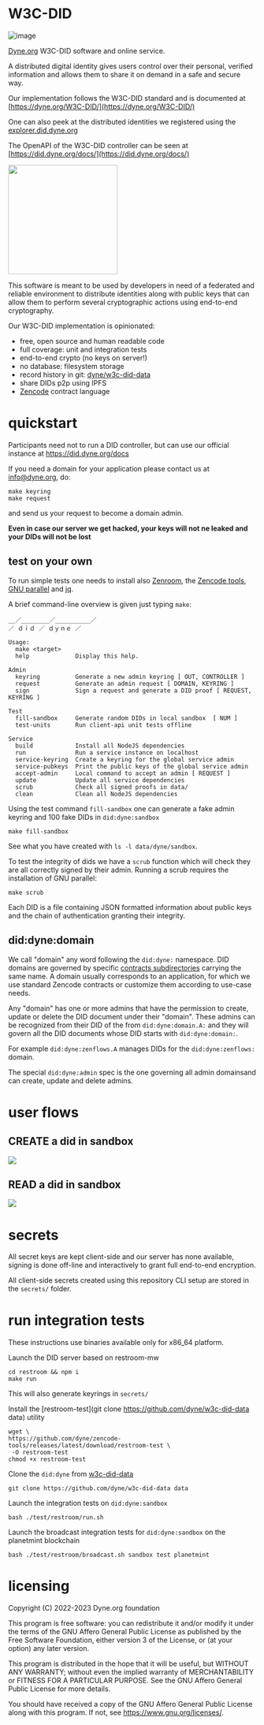 # W3C-DID

![image](https://user-images.githubusercontent.com/148059/226372912-a1934fcd-42d9-4d8c-9bb2-0197f81a1958.png)

[Dyne.org](http://dyne.org/) W3C-DID software and online service.

A distributed digital identity gives users control over their personal, verified information and allows them to share it on demand in a safe and secure way.

Our implementation follows the W3C-DID standard and is documented at [https://dyne.org/W3C-DID/](https://dyne.org/W3C-DID/)

One can also peek at the distributed identities we registered using the [explorer.did.dyne.org](https://explorer.did.dyne.org)

The OpenAPI of the W3C-DID controller can be seen at [https://did.dyne.org/docs/](https://did.dyne.org/docs/)

<a href="https://dyne.org">
   <img src="https://files.dyne.org/software_by_dyne.png" width="222">
</a>

This software is meant to be used by developers in need of a federated and reliable environment to distribute identities along with public keys that can allow them to perform several cryptographic actions using end-to-end cryptography.

Our W3C-DID implementation is opinionated:
- free, open source and human readable code
- full coverage: unit and integration tests
- end-to-end crypto (no keys on server!)
- no database: filesystem storage
- record history in git: [dyne/w3c-did-data](https://github.com/dyne/w3c-did-data)
- share DIDs p2p using IPFS
- [Zencode](https://dev.zenroom.org) contract language

# quickstart

Participants need not to run a DID controller, but can use our official instance at https://did.dyne.org/docs

If you need a domain for your application please contact us at [info@dyne.org](mailto:info@dyne.org), do:
```
make keyring
make request
```
and send us your request to become a domain admin.

**Even in case our server we get hacked, your keys will not ne leaked and your DIDs will not be lost**

## test on your own

To run simple tests one needs to install also [Zenroom](https://zenroom.org), the [Zencode tools](https://github.com/dyne/zencode-tools), [GNU parallel](https://www.gnu.org/parallel) and [jq](https://stedolan.github.io/jq/).

A brief command-line overview is given just typing `make`:
```
__／________／__________／
／ ｄｉｄ ／ ｄｙｎｅ ／

Usage:
  make <target>
  help             Display this help.

Admin
  keyring          Generate a new admin keyring [ OUT, CONTROLLER ]
  request          Generate an admin request [ DOMAIN, KEYRING ]
  sign             Sign a request and generate a DID proof [ REQUEST, KEYRING ]

Test
  fill-sandbox     Generate random DIDs in local sandbox  [ NUM ]
  test-units       Run client-api unit tests offline

Service
  build            Install all NodeJS dependencies
  run              Run a service instance on localhost
  service-keyring  Create a keyring for the global service admin
  service-pubkeys  Print the public keys of the global service admin
  accept-admin     Local command to accept an admin [ REQUEST ]
  update           Update all service dependencies
  scrub            Check all signed proofs in data/
  clean            Clean all NodeJS dependencies
```

Using the test command `fill-sandbox` one can generate a fake admin keyring and 100 fake DIDs in `did:dyne:sandbox`
```
make fill-sandbox
```

See what you have created with `ls -l data/dyne/sandbox`.

To test the integrity of dids we have a `scrub` function which will check they are all correctly signed by their admin. Running a scrub requires the installation of GNU parallel:
```
make scrub
```

Each DID is a file containing JSON formatted information about public keys and the chain of authentication granting their integrity.

## did:dyne:domain

We call "domain" any word following the `did:dyne:` namespace. DID domains are governed by specific [contracts subdirectories](/api/v1) carrying the same name. A domain usually corresponds to an application, for which we use standard Zencode contracts or customize them according to use-case needs.

Any "domain" has one or more admins that have the permission to create, update or delete the DID document under their "domain". These admins can be recognized from their DID of the from `did:dyne:domain.A:` and they will govern all the DID documents whose DID starts with `did:dyne:domain:`.

For example `did:dyne:zenflows.A` manages DIDs for the `did:dyne:zenflows:` domain.

The special `did:dyne:admin` spec is the one governing all admin domainsand can create, update and delete admins.

# user flows

## CREATE a did in sandbox
[![](https://mermaid.ink/img/pako:eNp1UdtqwzAM_RXhh12gXdirHwpm-YOwPQWGYqudaSJnvpSF0n-fsoR2MGaDsX2OjnSks7LBkdIq0WchtlR7PEQcWgZZaHOIYAATmN5bWn5HjNlbPyJnaGasDgN6BuMGOf9y6h_OxPQU4uE-gfMOEsXTVXBNVnLgMnQUl3e93e52jV7V3w14R5x9nmCM4eSTD0wOuukqvYQZiTIaXiJhJkA40hQ9_wPG2XXK8PBSvVb1440keU06wl7sJ39gzCWuxTYL-oa9d7PIHTRCWPoj5lbFG7fWcHquErLrwlc1lk4KSlu0lkZh_d5qowaKYtbJPM6zQqvyBw3UKi1XR3ssfW5Vyxehzu1qJrZK51hoo8o4l7OOT-k99oku39S2nLs?type=png)](https://mermaid.live/edit#pako:eNp1UdtqwzAM_RXhh12gXdirHwpm-YOwPQWGYqudaSJnvpSF0n-fsoR2MGaDsX2OjnSks7LBkdIq0WchtlR7PEQcWgZZaHOIYAATmN5bWn5HjNlbPyJnaGasDgN6BuMGOf9y6h_OxPQU4uE-gfMOEsXTVXBNVnLgMnQUl3e93e52jV7V3w14R5x9nmCM4eSTD0wOuukqvYQZiTIaXiJhJkA40hQ9_wPG2XXK8PBSvVb1440keU06wl7sJ39gzCWuxTYL-oa9d7PIHTRCWPoj5lbFG7fWcHquErLrwlc1lk4KSlu0lkZh_d5qowaKYtbJPM6zQqvyBw3UKi1XR3ssfW5Vyxehzu1qJrZK51hoo8o4l7OOT-k99oku39S2nLs)

## READ a did in sandbox

[![](https://mermaid.ink/img/pako:eNplUMlqAzEM_RUhCrmkmbsPgQGH0nN69EW1lcQwlqe2HAgh_15PkxZKJBBanp6WK_ocGA1W_mosnm2kY6HkBLqQ11xgBKowTtHzPTtT0ejjTKKwX2o2J4oCY0jdPmPsD-YivMnluKoQYoDK5fxH-BjWNEtLn1zu8fi63VoDb7sPOKnO1QxD79yEB9ES1OHl3Tr5r7jGxKVvFPpZ14XLoZ44sUPT3cAHapM6dHLr0GXq_iIejZbGa2xzIP39ApoDTZVv3-NEYfk?type=png)](https://mermaid.live/edit#pako:eNplUMlqAzEM_RUhCrmkmbsPgQGH0nN69EW1lcQwlqe2HAgh_15PkxZKJBBanp6WK_ocGA1W_mosnm2kY6HkBLqQ11xgBKowTtHzPTtT0ejjTKKwX2o2J4oCY0jdPmPsD-YivMnluKoQYoDK5fxH-BjWNEtLn1zu8fi63VoDb7sPOKnO1QxD79yEB9ES1OHl3Tr5r7jGxKVvFPpZ14XLoZ44sUPT3cAHapM6dHLr0GXq_iIejZbGa2xzIP39ApoDTZVv3-NEYfk)


# secrets

All secret keys are kept client-side and our server has none available, signing is done off-line and interactively to grant full end-to-end encryption.

All client-side secrets created using this repository CLI setup are stored in the `secrets/` folder.

# run integration tests

These instructions use binaries available only for x86_64 platform.

Launch the DID server based on restroom-mw
```
cd restroom && npm i
make run
```

This will also generate keyrings in `secrets/`

Install the [restroom-test](git clone https://github.com/dyne/w3c-did-data data) utility
```
wget \
https://github.com/dyne/zencode-tools/releases/latest/download/restroom-test \
 -O restroom-test
chmod +x restroom-test
```

Clone the `did:dyne` from [w3c-did-data](https://github.com/dyne/w3c-did-data)
```
git clone https://github.com/dyne/w3c-did-data data
```


Launch the integration tests on `did:dyne:sandbox`
```
bash ./test/restroom/run.sh
```

Launch the broadcast integration tests for `did:dyne:sandbox` on the planetmint blockchain
```
bash ./test/restroom/broadcast.sh sandbox test planetmint
```

# licensing

Copyright (C) 2022-2023 Dyne.org foundation

This program is free software: you can redistribute it and/or modify
it under the terms of the GNU Affero General Public License as
published by the Free Software Foundation, either version 3 of the
License, or (at your option) any later version.

This program is distributed in the hope that it will be useful, but
WITHOUT ANY WARRANTY; without even the implied warranty of
MERCHANTABILITY or FITNESS FOR A PARTICULAR PURPOSE.  See the GNU
Affero General Public License for more details.

You should have received a copy of the GNU Affero General Public
License along with this program.  If not, see
<https://www.gnu.org/licenses/>.
